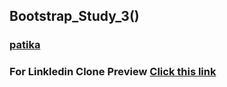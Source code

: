 ## Bootstrap_Study_3()
### [patika](https://academy.patika.dev/tr/profile)
### For Linkledin Clone Preview [Click this link](https://kaderergin.github.io/Bootstrap/Bootstrap_Study_3/) 
